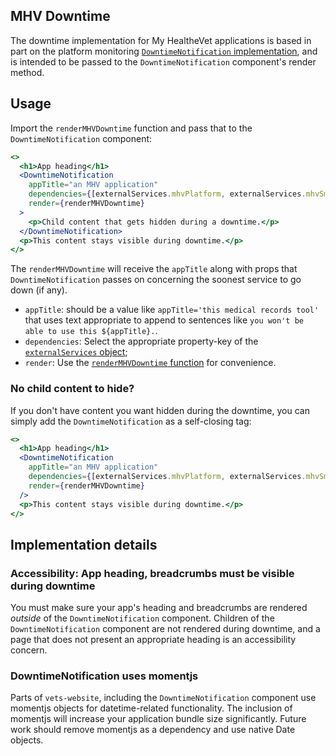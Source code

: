 ## MHV Downtime

The downtime implementation for My HealtheVet applications is based in part on the platform monitoring [`DowntimeNotification` implementation](src/platform/monitoring/DowntimeNotification/containers/DowntimeNotification.jsx), and is intended to be passed to the `DowntimeNotification` component's render method.

## Usage

Import the `renderMHVDowntime` function and pass that to the `DowntimeNotification` component:

```jsx
<>
  <h1>App heading</h1>
  <DowntimeNotification
    appTitle="an MHV application"
    dependencies={[externalServices.mhvPlatform, externalServices.mhvSm]}
    render={renderMHVDowntime}
  >
    <p>Child content that gets hidden during a downtime.</p>
  </DowntimeNotification>
  <p>This content stays visible during downtime.</p>
</>
```

The `renderMHVDowntime` will receive the `appTitle` along with props that `DowntimeNotification` passes on concerning the soonest service to go down (if any).

- `appTitle`: should be a value like `appTitle='this medical records tool'` that uses text appropriate to append to sentences like `you won't be able to use this ${appTitle}.`.
- `dependencies`: Select the appropriate property-key of the [`externalServices` object](src/platform/monitoring/DowntimeNotification/config/externalServices.js);
- `render`: Use the [`renderMHVDowntime` function](./index.js) for convenience.

### No child content to hide?

If you don't have content you want hidden during the downtime, you can simply add the `DowntimeNotification` as a self-closing tag:

```jsx
<>
  <h1>App heading</h1>
  <DowntimeNotification
    appTitle="an MHV application"
    dependencies={[externalServices.mhvPlatform, externalServices.mhvSm]}
    render={renderMHVDowntime}
  />
  <p>This content stays visible during downtime.</p>
</>
```

## Implementation details

### Accessibility: App heading, breadcrumbs must be visible during downtime

You must make sure your app's heading and breadcrumbs are rendered _outside_ of the `DowntimeNotification` component. Children of the `DowntimeNotification` component are not rendered during downtime, and a page that does not present an appropriate heading is an accessibility concern.

### DowntimeNotification uses momentjs

Parts of `vets-website`, including the `DowntimeNotification` component use momentjs objects for datetime-related functionality. The inclusion of momentjs will increase your application bundle size significantly. Future work should remove momentjs as a dependency and use native Date objects.
